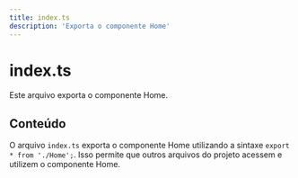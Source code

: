 ```yaml
---
title: index.ts
description: 'Exporta o componente Home'
---
```

# index.ts

Este arquivo exporta o componente Home.

## Conteúdo

O arquivo `index.ts` exporta o componente Home utilizando a sintaxe `export * from './Home';`. Isso permite que outros arquivos do projeto acessem e utilizem o componente Home.